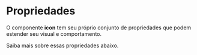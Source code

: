 # Propriedades

O componente **icon** tem seu próprio conjunto de propriedades que podem estender seu visual e comportamento. 

Saiba mais sobre essas propriedades abaixo.